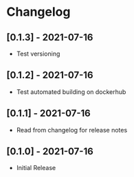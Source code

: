 # Changelog

## [0.1.3] - 2021-07-16
- Test versioning

## [0.1.2] - 2021-07-16
- Test automated building on dockerhub

## [0.1.1] - 2021-07-16
- Read from changelog for release notes

## [0.1.0] - 2021-07-16
- Initial Release
